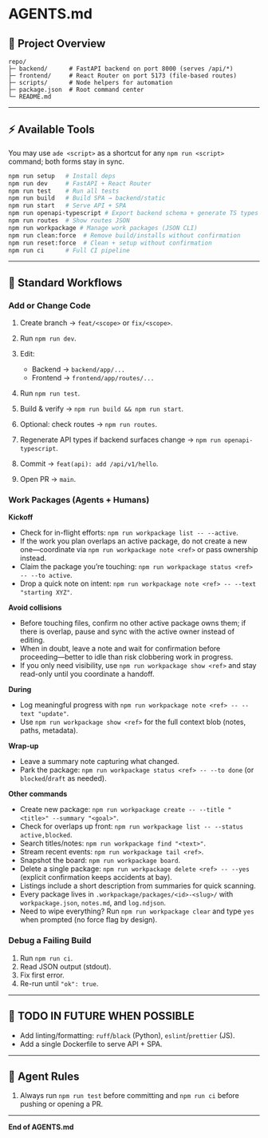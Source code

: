# AGENTS.md
## 🧱 Project Overview

```
repo/
├─ backend/      # FastAPI backend on port 8000 (serves /api/*)
├─ frontend/     # React Router on port 5173 (file-based routes)
├─ scripts/      # Node helpers for automation
├─ package.json  # Root command center
└─ README.md
```

---

## ⚡ Available Tools

You may use `ade <script>` as a shortcut for any `npm run <script>` command; both forms stay in sync.

```bash
npm run setup   # Install deps
npm run dev     # FastAPI + React Router
npm run test    # Run all tests
npm run build   # Build SPA → backend/static
npm run start   # Serve API + SPA
npm run openapi-typescript # Export backend schema + generate TS types
npm run routes  # Show routes JSON
npm run workpackage # Manage work packages (JSON CLI)
npm run clean:force  # Remove build/installs without confirmation
npm run reset:force  # Clean + setup without confirmation
npm run ci      # Full CI pipeline
```

---

## 🧩 Standard Workflows

### Add or Change Code

1. Create branch → `feat/<scope>` or `fix/<scope>`.
2. Run `npm run dev`.
3. Edit:

   * Backend → `backend/app/...`
   * Frontend → `frontend/app/routes/...`
4. Run `npm run test`.
5. Build & verify → `npm run build && npm run start`.
6. Optional: check routes → `npm run routes`.
7. Regenerate API types if backend surfaces change → `npm run openapi-typescript`.
8. Commit → `feat(api): add /api/v1/hello`.
9. Open PR → `main`.

### Work Packages (Agents + Humans)

**Kickoff**
- Check for in-flight efforts: `npm run workpackage list -- --active`.
- If the work you plan overlaps an active package, do not create a new one—coordinate via `npm run workpackage note <ref>` or pass ownership instead.
- Claim the package you’re touching: `npm run workpackage status <ref> -- --to active`.
- Drop a quick note on intent: `npm run workpackage note <ref> -- --text "starting XYZ"`.

**Avoid collisions**
- Before touching files, confirm no other active package owns them; if there is overlap, pause and sync with the active owner instead of editing.
- When in doubt, leave a note and wait for confirmation before proceeding—better to idle than risk clobbering work in progress.
- If you only need visibility, use `npm run workpackage show <ref>` and stay read-only until you coordinate a handoff.

**During**
- Log meaningful progress with `npm run workpackage note <ref> -- --text "update"`.
- Use `npm run workpackage show <ref>` for the full context blob (notes, paths, metadata).

**Wrap-up**
- Leave a summary note capturing what changed.
- Park the package: `npm run workpackage status <ref> -- --to done` (or `blocked`/`draft` as needed).

**Other commands**
- Create new package: `npm run workpackage create -- --title "<title>" --summary "<goal>"`.
- Check for overlaps up front: `npm run workpackage list -- --status active,blocked`.
- Search titles/notes: `npm run workpackage find "<text>"`.
- Stream recent events: `npm run workpackage tail <ref>`.
- Snapshot the board: `npm run workpackage board`.
- Delete a single package: `npm run workpackage delete <ref> -- --yes` (explicit confirmation keeps accidents at bay).
- Listings include a short description from summaries for quick scanning.
- Every package lives in `.workpackage/packages/<id>-<slug>/` with `workpackage.json`, `notes.md`, and `log.ndjson`.
- Need to wipe everything? Run `npm run workpackage clear` and type `yes` when prompted (no force flag by design).

### Debug a Failing Build

1. Run `npm run ci`.
2. Read JSON output (stdout).
3. Fix first error.
4. Re-run until `"ok": true`.

---

## 🔧 TODO IN FUTURE WHEN POSSIBLE

* Add linting/formatting: `ruff`/`black` (Python), `eslint`/`prettier` (JS).
* Add a single Dockerfile to serve API + SPA.

---

## 🤖 Agent Rules

1. Always run `npm run test` before committing and `npm run ci` before pushing or opening a PR.

---

**End of AGENTS.md**
